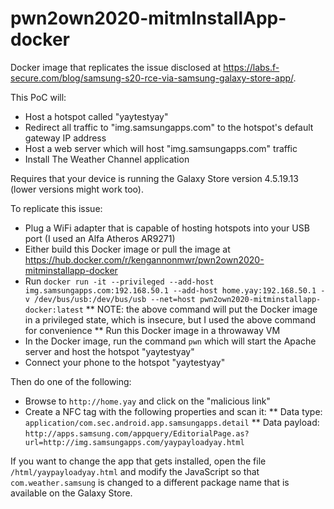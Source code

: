 # pwn2own2020-mitmInstallApp-docker

Docker image that replicates the issue disclosed at https://labs.f-secure.com/blog/samsung-s20-rce-via-samsung-galaxy-store-app/.

This PoC will:

* Host a hotspot called "yaytestyay"
* Redirect all traffic to "img.samsungapps.com" to the hotspot's default gateway IP address
* Host a web server which will host "img.samsungapps.com" traffic
* Install The Weather Channel application

Requires that your device is running the Galaxy Store version 4.5.19.13 (lower versions might work too).

To replicate this issue:

* Plug a WiFi adapter that is capable of hosting hotspots into your USB port (I used an Alfa Atheros AR9271)
* Either build this Docker image or pull the image at https://hub.docker.com/r/kengannonmwr/pwn2own2020-mitminstallapp-docker
* Run `docker run -it --privileged --add-host img.samsungapps.com:192.168.50.1 --add-host home.yay:192.168.50.1 -v /dev/bus/usb:/dev/bus/usb --net=host pwn2own2020-mitminstallapp-docker:latest`
** NOTE: the above command will put the Docker image in a privileged state, which is insecure, but I used the above command for convenience
** Run this Docker image in a throwaway VM
* In the Docker image, run the command `pwn` which will start the Apache server and host the hotspot "yaytestyay"
* Connect your phone to the hotspot "yaytestyay"

Then do one of the following:

* Browse to `http://home.yay` and click on the "malicious link"
* Create a NFC tag with the following properties and scan it:
** Data type: `application/com.sec.android.app.samsungapps.detail`
** Data payload: `http://apps.samsung.com/appquery/EditorialPage.as?url=http://img.samsungapps.com/yaypayloadyay.html`

If you want to change the app that gets installed, open the file `/html/yaypayloadyay.html` and modify the JavaScript so that `com.weather.samsung` is changed to a different package name that is available on the Galaxy Store.
